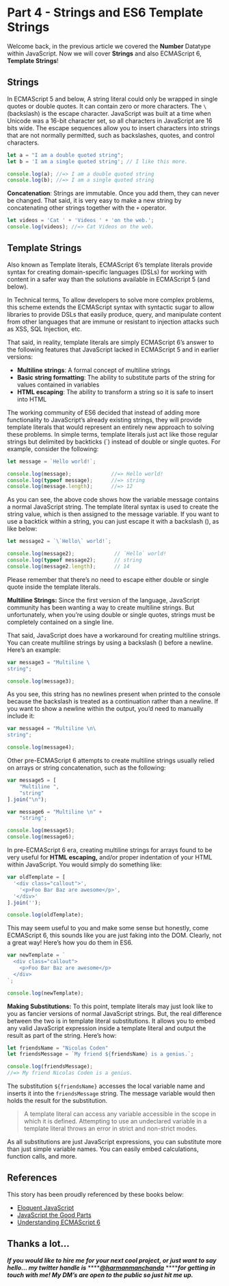 # Part 4 - Strings and ES6 Template Strings

Welcome back, in the previous article we covered the **Number** Datatype within JavaScript. Now we will cover **Strings** and also ECMAScript 6, **Template Strings**!

## Strings

In ECMAScript 5 and below, A string literal could only be wrapped in single quotes or double quotes. It can contain zero or more characters. The `\`(backslash) is the escape character. JavaScript was built at a time when Unicode was a 16-bit character set, so all characters in JavaScript are 16 bits wide. The escape sequences allow you to insert characters into strings that are not normally permitted, such as backslashes, quotes, and control characters. 

```javascript runnable
let a = "I am a double quoted string";
let b = 'I am a single quoted string'; // I like this more.

console.log(a); //=> I am a double quoted string
console.log(b); //=> I am a single quoted string
```   

**Concatenation**: Strings are immutable. Once you add them, they can never be changed. That said, it is very easy to make a new string by concatenating other strings together with the `+` operator.

```javascript runnable
let videos = 'Cat ' + 'Videos ' + 'on the web.';
console.log(videos); //=> Cat Videos on the web.
```

## Template Strings

Also known as Template literals, ECMAScript 6’s template literals provide syntax for creating domain-specific languages (DSLs) for working with content in a safer way than the solutions available in ECMAScript 5 (and below).

In Technical terms, To allow developers to solve more complex problems, this scheme extends the ECMAScript syntax with syntactic sugar to allow libraries to provide DSLs that easily produce, query, and manipulate content from other languages that are immune or resistant to injection attacks such as XSS, SQL Injection, etc.

That said, in reality, template literals are simply ECMAScript 6’s answer to the following features that JavaScript lacked in ECMAScript 5 and in earlier versions:

- **Multiline strings**: A formal concept of multiline strings
- **Basic string formatting**: The ability to substitute parts of the string for values contained in variables
- **HTML escaping**: The ability to transform a string so it is safe to insert into HTML

The working community of ES6 decided that instead of adding more functionality to JavaScript’s already existing strings, they will provide template literals that would represent an entirely new approach to solving these problems. In simple terms, template literals just act like those regular strings but delimited by backticks (`) instead of double or single quotes. For example, consider the following:

```javascript runnable
let message = `Hello world!`;

console.log(message);             //=> Hello world!
console.log(typeof message);      //=> string
console.log(message.length);      //=> 12
```    

As you can see, the above code shows how the variable message contains a normal JavaScript string. The template literal syntax is used to create the string value, which is then assigned to the message variable. If you want to use a backtick within a string, you can just escape it with a backslash (\), as like below:

```javascript runnable
let message2 = `\`Hello\` world!`;

console.log(message2);             // `Hello` world!
console.log(typeof message2);      // string
console.log(message2.length);      // 14
```    

Please remember that there’s no need to escape either double or single quote inside the template literals.

**Multiline Strings:** Since the first version of the language, JavaScript community has been wanting a way to create multiline strings. But unfortunately, when you’re using double or single quotes, strings must be completely contained on a single line.

That said, JavaScript does have a workaround for creating multiline strings. You can create multiline strings by using a backslash (\) before a newline. Here’s an example:

```javascript runnable
var message3 = "Multiline \
string";

console.log(message3);  
```   

As you see, this string has no newlines present when printed to the console because the backslash is treated as a continuation rather than a newline. If you want to show a newline within the output, you’d need to manually include it:

```javascript runnable
var message4 = "Multiline \n\
string";

console.log(message4);        
``` 

Other pre-ECMAScript 6 attempts to create multiline strings usually relied on arrays or string concatenation, such as the following:

```javascript runnable
var message5 = [
    "Multiline ",
    "string"
].join("\n");

var message6 = "Multiline \n" +
    "string";

console.log(message5);
console.log(message6);
```       

In pre-ECMAScript 6 era, creating multiline strings for arrays found to be very useful for **HTML escaping,** and/or proper indentation of your HTML within JavaScript. 
You would simply do something like:

```javascript runnable
var oldTemplate = [
  '<div class="callout">',
    '<p>Foo Bar Baz are awesome</p>',
  '</div>'
].join('');

console.log(oldTemplate);
```   

This may seem useful to you and make some sense but honestly, come ECMAScript 6, this sounds like you are just faking into the DOM. Clearly, not a great way! Here’s how you do them in ES6.

```javascript runnable
var newTemplate = `
  <div class="callout">
    <p>Foo Bar Baz are awesome</p>
  </div>
`;

console.log(newTemplate);
```     

**Making Substitutions:** To this point, template literals may just look like to you as fancier versions of normal JavaScript strings. But, the real difference between the two is in template literal substitutions. It allows you to embed any valid JavaScript expression inside a template literal and output the result as part of the string. Here’s how:

```javascript runnable
let friendsName = "Nicolas Coden"
let friendsMessage = `My friend ${friendsName} is a genius.`;

console.log(friendsMessage);
//=> My friend Nicolas Coden is a genius.
```

The substitution `${friendsName}` accesses the local variable name and inserts it into the `friendsMessage` string. The message variable would then holds the result for the substitution.

> A template literal can access any variable accessible in the scope in which it is defined. Attempting to use an undeclared variable in a template literal throws an error in strict and non-strict modes.

As all substitutions are just JavaScript expressions, you can substitute more than just simple variable names. You can easily embed calculations, function calls, and more.

## References

This story has been proudly referenced by these books below:

- [Eloquent JavaScript](https://www.amazon.com/Eloquent-JavaScript-Modern-Introduction-Programming/dp/1593272820)
- [JavaScript the Good Parts](https://www.amazon.in/JavaScript-Good-Parts-Crockford/dp/8184045220)
- [Understanding ECMAScript 6](https://www.amazon.com/Understanding-ECMAScript-Definitive-JavaScript-Developers/dp/1593277571)
## Thanks a lot…

***If you would like to hire me for your next cool project, or just want to say hello… my twitter handle is*** ****[***@harmanmanchanda***](http://bit.ly/tw-harry) *******for getting in touch with me! My DM’s are open to the public so just hit me up.***
